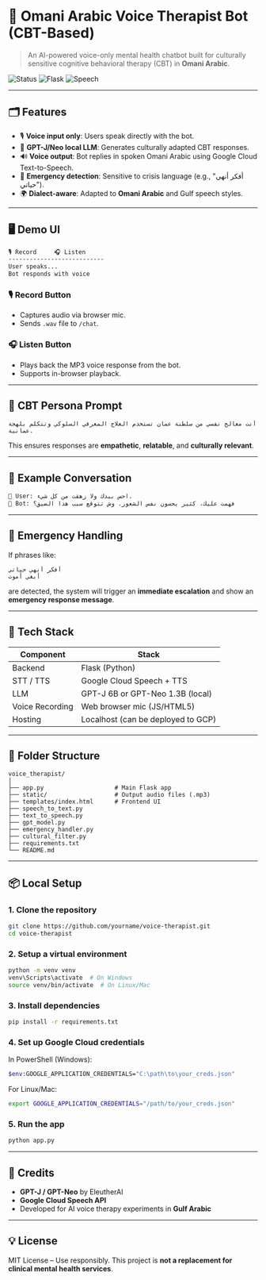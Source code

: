 # 🧠 Omani Arabic Voice Therapist Bot (CBT-Based)

> An AI-powered voice-only mental health chatbot built for culturally sensitive cognitive behavioral therapy (CBT) in **Omani Arabic**.

![Status](https://img.shields.io/badge/status-MVP%20Complete-brightgreen)
![Flask](https://img.shields.io/badge/backend-Flask-blue)
![Speech](https://img.shields.io/badge/Speech-Google%20Cloud%20STT%2FTTS-yellow)

---

## 🗂 Features

* 🎙️ **Voice input only**: Users speak directly with the bot.
* 🧠 **GPT-J/Neo local LLM**: Generates culturally adapted CBT responses.
* 🔊 **Voice output**: Bot replies in spoken Omani Arabic using Google Cloud Text-to-Speech.
* 🚨 **Emergency detection**: Sensitive to crisis language (e.g., "أفكر أنهي حياتي").
* 🌍 **Dialect-aware**: Adapted to **Omani Arabic** and Gulf speech styles.

---

## 🖥️ Demo UI

```html
🎙 Record     🎧 Listen
---------------------------
User speaks...
Bot responds with voice
```

### 🎙 Record Button

* Captures audio via browser mic.
* Sends `.wav` file to `/chat`.

### 🎧 Listen Button

* Plays back the MP3 voice response from the bot.
* Supports in-browser playback.

---

## 🧠 CBT Persona Prompt

```text
أنت معالج نفسي من سلطنة عمان تستخدم العلاج المعرفي السلوكي وتتكلم بلهجة عمانية.
```

This ensures responses are **empathetic**, **relatable**, and **culturally relevant**.

---

## 🧪 Example Conversation

```txt
🧍 User: احس بيدك ولا زهقت من كل شيء.
🤖 Bot: فهمت عليك، كثير يحسون نفس الشعور. وش تتوقع سبب هذا الضيق؟ 
```

---

## 🚨 Emergency Handling

If phrases like:

```
أفكر أنهي حياتي
أبغي أموت
```

are detected, the system will trigger an **immediate escalation** and show an **emergency response message**.

---

## 🧰 Tech Stack

| Component       | Stack                              |
| --------------- | ---------------------------------- |
| Backend         | Flask (Python)                     |
| STT / TTS       | Google Cloud Speech + TTS          |
| LLM             | GPT-J 6B or GPT-Neo 1.3B (local)   |
| Voice Recording | Web browser mic (JS/HTML5)         |
| Hosting         | Localhost (can be deployed to GCP) |

---

## 📁 Folder Structure

```
voice_therapist/
│
├── app.py                    # Main Flask app
├── static/                   # Output audio files (.mp3)
├── templates/index.html      # Frontend UI
├── speech_to_text.py
├── text_to_speech.py
├── gpt_model.py
├── emergency_handler.py
├── cultural_filter.py
├── requirements.txt
└── README.md
```

---

## 📦 Local Setup

### 1. Clone the repository

```bash
git clone https://github.com/yourname/voice-therapist.git
cd voice-therapist
```

### 2. Setup a virtual environment

```bash
python -m venv venv
venv\Scripts\activate  # On Windows
source venv/bin/activate  # On Linux/Mac
```

### 3. Install dependencies

```bash
pip install -r requirements.txt
```

### 4. Set up Google Cloud credentials

In PowerShell (Windows):

```bash
$env:GOOGLE_APPLICATION_CREDENTIALS="C:\path\to\your_creds.json"
```

For Linux/Mac:

```bash
export GOOGLE_APPLICATION_CREDENTIALS="/path/to/your_creds.json"
```

### 5. Run the app

```bash
python app.py
```

---

## 🙏 Credits

* **GPT-J / GPT-Neo** by EleutherAI
* **Google Cloud Speech API**
* Developed for AI voice therapy experiments in **Gulf Arabic**

---

## 💡 License

MIT License – Use responsibly. This project is **not a replacement for clinical mental health services**.




